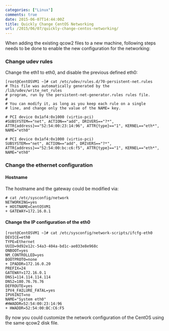 ```yaml
---
categories: ["Linux"]
comments: true
date: 2015-06-07T14:44:00Z
title: Quickly Change CentOS Networking
url: /2015/06/07/quickly-change-centos-networking/
---
```


When adding the existing qcow2 files to a new machine, following steps needs to be done to enable the new configuration for the networking:    
### Change udev rules
Change the eth1 to eth0, and disable the previous defined eth0:     

```
[root@CentOSVM1 ~]# cat /etc/udev/rules.d/70-persistent-net.rules
# This file was automatically generated by the /lib/udev/write_net_rules
# program, run by the persistent-net-generator.rules rules file.
#
# You can modify it, as long as you keep each rule on a single
# line, and change only the value of the NAME= key.

# PCI device 0x1af4:0x1000 (virtio-pci)
#SUBSYSTEM=="net", ACTION=="add", DRIVERS=="?*", ATTR{address}=="52:54:00:23:14:96", ATTR{type}=="1", KERNEL=="eth*", NAME="eth0"

# PCI device 0x1af4:0x1000 (virtio-pci)
SUBSYSTEM=="net", ACTION=="add", DRIVERS=="?*", ATTR{address}=="52:54:00:bc:c6:f5", ATTR{type}=="1", KERNEL=="eth*", NAME="eth0"

```


### Change the ethernet configuration

#### Hostname
The hostname and the gateway could be modified via:    

```
# cat /etc/sysconfig/network
NETWORKING=yes
+ HOSTNAME=CentOSVM1
+ GATEWAY=172.16.0.1
```

#### Change the IP configuration of the eth0

```
[root@CentOSVM1 ~]# cat /etc/sysconfig/network-scripts/ifcfg-eth0
DEVICE=eth0
TYPE=Ethernet
UUID=9d92e12c-54a3-404a-bd1c-ae033e8e968c
ONBOOT=yes
NM_CONTROLLED=yes
BOOTPROTO=none
+ IPADDR=172.16.0.20
PREFIX=24
GATEWAY=172.16.0.1
DNS1=114.114.114.114
DNS2=180.76.76.76
DEFROUTE=yes
IPV4_FAILURE_FATAL=yes
IPV6INIT=no
NAME="System eth0"
#HWADDR=52:54:00:23:14:96
+ HWADDR=52:54:00:BC:C6:F5

```

By now you could customize the network configuration of the CentOS using the same qcow2 disk file.   
